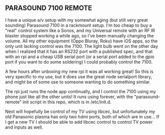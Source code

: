 PARASOUND 7100 REMOTE
--

I have a unique a/v setup with my somewhat aging (but still very great sounding) Parasound 7100 in a rackmount setup. I'm too cheap to buy a "real" control system like a Sonos, and my Universal remote with an RF IR blaster stopped working a while ago, so I've been manually changing the volume. All my other equipment (Oppo Bluray, Roku) have iOS apps, so the only unit lacking control was the 7100. The light bulb went on the other day when I realized that it has an RS232 port with a published spec, and that with an rpi and a cheap USB serial port (or a serial port added to the gpio port if you want to do some soldering) I could probably control the 7100.

A few hours after unboxing my new rpi it was all working great! So this is very specific to my use, but it does use the great node serialport library, and might be of some use to someone wanting to do something similar.

The rpi just runs the node app continually, and I control the 7100 using my phone just like all the other units! It runs using forever, with the "parasound-remote" init script in this repo, which is in /etc/init.d.

Next will hopefully be control of my TV using libcec, but unfortunately my old Panasonic plasma has only two hdmi ports, both of which are in use... If I get a new TV I should be able to add libcec control to control TV power and inputs as well.
